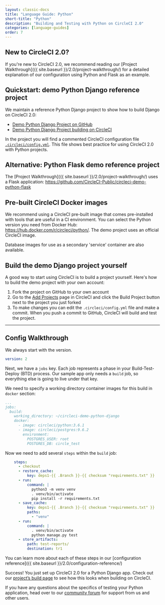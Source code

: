 ```yaml
---
layout: classic-docs
title: "Language Guide: Python"
short-title: "Python"
description: "Building and Testing with Python on CircleCI 2.0"
categories: [language-guides]
order: 7
---
```


## New to CircleCI 2.0?

If you're new to CircleCI 2.0, we recommend reading our [Project Walkthrough]({{ site.baseurl }}/2.0/project-walkthrough/) for a detailed explanation of our configuration using Python and Flask as an example.

## Quickstart: demo Python Django reference project

We maintain a reference Python Django project to show how to build Django on CircleCI 2.0:

- <a href="https://github.com/CircleCI-Public/circleci-demo-python-django" target="_blank">Demo Python Django Project on GitHub</a>
- <a href="https://circleci.com/gh/CircleCI-Public/circleci-demo-python-django" target="_blank">Demo Python Django Project building on CircleCI</a>

In the project you will find a commented CircleCI configuration file <a href="https://github.com/CircleCI-Public/circleci-demo-python-django/blob/master/.circleci/config.yml" target="_blank">`.circleci/config.yml`</a>. This file shows best practice for using CircleCI 2.0 with Python projects.

## Alternative: Python Flask demo reference project

The [Project Walkthrough]({{ site.baseurl }}/2.0/project-walkthrough/) uses a Flask application: <https://github.com/CircleCI-Public/circleci-demo-python-flask>

## Pre-built CircleCI Docker images

We recommend using a CircleCI pre-built image that comes pre-installed with tools that are useful in a CI environment. You can select the Python version you need from Docker Hub: <https://hub.docker.com/r/circleci/python/>. The demo project uses an official CircleCI image.

Database images for use as a secondary 'service' container are also available.

## Build the demo Django project yourself

A good way to start using CircleCI is to build a project yourself. Here's how to build the demo project with your own account:

1. Fork the project on GitHub to your own account
2. Go to the [Add Projects](https://circleci.com/add-projects) page in CircleCI and click the Build Project button next to the project you just forked
3. To make changes you can edit the `.circleci/config.yml` file and make a commit. When you push a commit to GitHub, CircleCI will build and test the project.
---

## Config Walkthrough

We always start with the version.

```YAML
version: 2
```

Next, we have a `jobs` key. Each job represents a phase in your Build-Test-Deploy (BTD) process. Our sample app only needs a `build` job, so everything else is going to live under that key.

We need to specify a working directory container images for this build in `docker` section:

```YAML
...
jobs:
  build:
    working_directory: ~/circleci-demo-python-django
    docker:
      - image: circleci/python:3.6.1
      - image: circleci/postgres:9.6.2
        environment:
          POSTGRES_USER: root
          POSTGRES_DB: circle_test
```

Now we need to add several `steps` within the `build` job:


```YAML
    steps:
      - checkout
      - restore_cache:
          key: deps1-{{ .Branch }}-{{ checksum "requirements.txt" }}
      - run:
          command: |
            python3 -m venv venv
            . venv/bin/activate
            pip install -r requirements.txt
      - save_cache:
          key: deps1-{{ .Branch }}-{{ checksum "requirements.txt" }}
          paths:
            - "venv"
      - run:
          command: |
            . venv/bin/activate
            python manage.py test
      - store_artifacts:
          path: test-reports/
          destination: tr1
```

You can learn more about each of these steps in our [configuration reference]({{ site.baseurl }}/2.0/configuration-reference/)

Success! You just set up CircleCI 2.0 for a Python Django app. Check out our [project’s build page](https://circleci.com/gh/CircleCI-Public/circleci-demo-python-django) to see how this looks when building on CircleCI.

If you have any questions about the specifics of testing your Python application, head over to our [community forum](https://discuss.circleci.com/) for support from us and other users.
